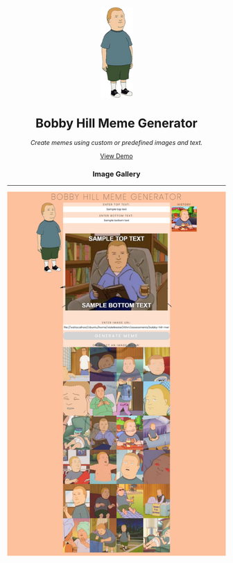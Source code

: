 <!-- header -->

<div align='center'>
  <a href='https://violet-kester.github.io/bobby-hill-meme-generator/'>
    <img src='assets/images/bobby.png' width='75px' alt='Logo'>
  </a>
  <h1>Bobby Hill Meme Generator</h1>
  <p>
    <i>Create memes using custom or predefined images and text.</i>
  </p>
  <p>
    <a href='https://violet-kester.github.io/bobby-hill-meme-generator/' target='_blank'>View Demo</a>
  </p>
</div>

<!-- images  -->

<div align='center'>
  <h3>Image Gallery</h3>
  <hr/>
  <div class='images-container'>
    <img src='assets/images/screenshots/screenshot-01.png' alt='Bobby Hill Meme Generator screenshot 1'>
  </div>
</div>